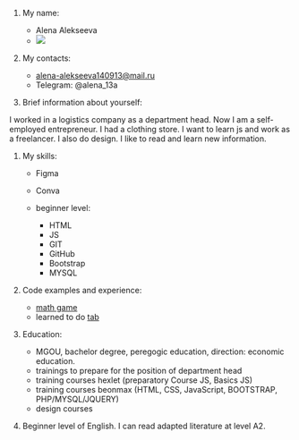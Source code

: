 1. My name:
    * Alena Alekseeva
    * ![](https://sun1-89.userapi.com/s/v1/if1/Im-JtB_zUwnPsoAUcTbPZbSX3rqWuLfaYON8DR13MFUGqeC_xuenu5CIJYnaUtfct1H-nmC8.jpg?size=400x400&quality=96&crop=4,4,929,929&ava=1)
1. My contacts:
    * alena-alekseeva140913@mail.ru
    * Telegram: @alena_13a

1. Brief information about yourself:

I worked in a logistics company as a department head. Now I am a self-employed entrepreneur. I had a clothing store. I want to learn js and work as a freelancer. I also do design. I like to read and learn new information.

1. My skills:

    * Figma
    * Conva
    * beginner level:

        * HTML 
        * JS  
        * GIT
        * GitHub
        * Bootstrap
        * MYSQL 
    

1. Code examples and experience:
    * [math game](https://github.com/Alena1409/HomeworkHexlet)
    * learned to do [tab](https://github.com/Alena1409/lessonTab/tree/main/js)

1. Education:
    * MGOU, bachelor degree, peregogic education, direction: economic education.
    * trainings to prepare for the position of department head
    * training courses hexlet (preparatory Course JS, Basics JS)
    * training courses beonmax (HTML, CSS, JavaScript, BOOTSTRAP, PHP/MYSQL/JQUERY)
    * design courses
1. Beginner level of English. I can read adapted literature at level A2.